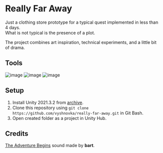 # Really Far Away

Just a clothing store prototype for a typical quest implemented in less than 4 days.    
What is not typical is the presence of a plot. 

The project combines art inspiration, technical experiments, and a little bit of drama.

## Tools

![image](https://img.shields.io/badge/Unity-100000?style=for-the-badge&logo=unity&logoColor=white) 
![image](https://img.shields.io/badge/C%23-239120?style=for-the-badge&logo=c-sharp&logoColor=white) 
![image](https://img.shields.io/badge/Aseprite-7D929E?style=for-the-badge&logo=aseprite&logoColor=white)

## Setup

1. Install Unity 2021.3.2 from [archive](https://unity3d.com/get-unity/download/archive).    
2. Clone this repository using `git clone https://github.com/vyshnovka/really-far-away.git` in Git Bash.    
4. Open created folder as a project in Unity Hub.    

## Credits

[The Adventure Begins](https://opengameart.org/content/the-adventure-begins-8-bit-remix) sound made by **bart**.    

